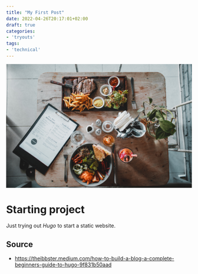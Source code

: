 ```yaml
---
title: "My First Post"
date: 2022-04-26T20:17:01+02:00
draft: true
categories:
- 'tryouts'
tags:
- 'technical'
---
```

![why?](/pexels-roman-odintsov-4551832.jpg)

# Starting project

Just trying out *Hugo* to start a static website. 

## Source

* https://theibbster.medium.com/how-to-build-a-blog-a-complete-beginners-guide-to-hugo-9f831b50aad

